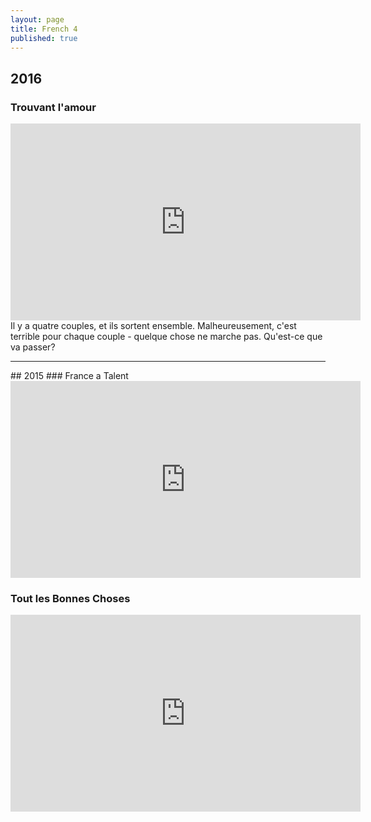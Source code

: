 ```yaml
---
layout: page
title: French 4
published: true
---
```

## 2016
### Trouvant l'amour
<iframe width="560" height="315" src="https://www.youtube.com/embed/w10RpdV3oW0" frameborder="0" allowfullscreen></iframe>
Il y a quatre couples, et ils sortent ensemble. Malheureusement, c'est terrible pour chaque couple - quelque chose ne marche pas. Qu'est-ce que va passer?
<hr>
## 2015
### France a Talent
<iframe width="560" height="315" src="https://www.youtube.com/embed/Q6wSoXVyGtA" frameborder="0" allowfullscreen></iframe>

### Tout les Bonnes Choses
<iframe width="560" height="315" src="https://www.youtube.com/embed/un-nmRDIosA" frameborder="0" allowfullscreen></iframe>
